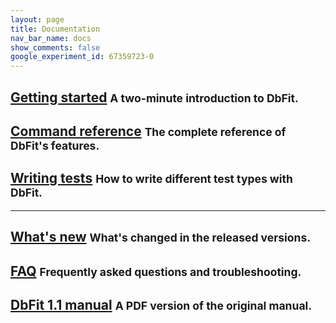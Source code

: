 ```yaml
---
layout: page
title: Documentation
nav_bar_name: docs
show_comments: false
google_experiment_id: 67359723-0
---
```

## [Getting started](/dbfit/docs/getting-started.html) <small>A two-minute introduction to DbFit.</small>

## [Command reference](/dbfit/docs/reference.html) <small>The complete reference of DbFit's features.</small>

## [Writing tests](/dbfit/docs/writing-tests.html) <small>How to write different test types with DbFit.</small>

<hr/>

## [What's new](/dbfit/docs/whats-new.html) <small>What's changed in the released versions.</small>

## [FAQ](/dbfit/docs/faq.html) <small>Frequently asked questions and troubleshooting.</small>


<h2><a href="https://s3.amazonaws.com/dbfit/dbfit-20080822.pdf" onclick="recordOutboundLink(this, 'Documentation', 'Manual', 'Docs');return false;">DbFit 1.1 manual</a> <small>A PDF version of the original manual.</small></h2>

